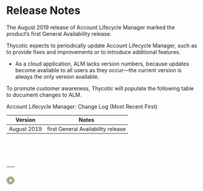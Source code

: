 ﻿[title]: # (Release Notes)
[tags]: # (Account Lifecycle Manager,ALM,)
[priority]: # (7100)

# Release Notes

The August 2019 release of Account Lifecycle Manager marked the product’s first General Availability release.

Thycotic expects to periodically update Account Lifecycle Manager, such as to provide fixes and improvements or to introduce additional features.

* As a cloud application, ALM lacks version numbers, because updates become available to all users as they occur—the current version is always the only version available.

To promote customer awareness, Thycotic will populate the following table to document changes to ALM. 

Account Lifecycle Manager: Change Log (Most Recent First)

| **Version**   | **Notes**                           |
|---------------|-------------------------------------|
| August 2019   | first General Availability release  |

![Article End](../alm-bug.png)

  

  
